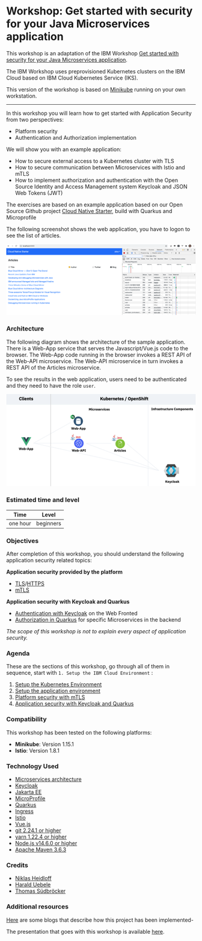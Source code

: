 # Workshop: Get started with security for your Java Microservices application

This workshop is an adaptation of the IBM Workshop [Get started with security for your Java Microservices application](https://ibm-developer.gitbook.io/get-started-with-security-for-your-java-microservi/).

The IBM Workshop uses preprovisioned Kubernetes clusters on the IBM Cloud based on IBM Cloud Kubernetes Service (IKS).

This version of the workshop is based on [Minikube](https://minikube.sigs.k8s.io/docs/) running on your own workstation.  

---

In this workshop you will learn how to get started with Application Security from two perspectives:
* Platform security
* Authentication and Authorization implementation

We will show you with an example application:
* How to secure external access to a Kubernetes cluster with TLS
* How to secure communication between Microservices with Istio and mTLS
* How to implement authorization and authentication with the Open Source Identity and Access Management system Keycloak and JSON Web Tokens (JWT)

The exercises are based on an example application based on our Open Source Github project [Cloud Native Starter](https://github.com/IBM/cloud-native-starter/tree/master/security), build with Quarkus and Microprofile

The following screenshot shows the web application, you have to logon to see the list of articles.

<kbd><img src="images/architecture-wep-app-screenshot.png"/></kbd>

### Architecture

The following diagram shows the architecture of the sample application. There is a Web-App service that serves the Javascript/Vue.js code to the browser. The Web-App code running in the browser invokes a REST API of the Web-API microservice. The Web-API microservice in turn invokes a REST API of the Articles microservice. 

To see the results in the web application, users need to be authenticated and they need to have the role `user`. 

<kbd><img src="images/architecture-diagram.png"/></kbd>

### Estimated time and level

|  Time | Level  |
| - | - |
| one hour | beginners |

### Objectives

After completion of this workshop, you should understand the following application security related topics:

**Application security provided by the platform**
* [TLS](https://en.wikipedia.org/wiki/Transport_Layer_Security)/[HTTPS](https://en.wikipedia.org/wiki/HTTPS)
* [mTLS](https://en.wikipedia.org/wiki/Mutual_authentication)

**Application security with Keycloak and Quarkus**
* [Authentication with Keycloak](https://en.wikipedia.org/wiki/Authentication) on the Web Fronted
* [Authorization in Quarkus](https://en.wikipedia.org/wiki/Authorization) for specific Microservices in the backend

*The scope of this workshop is not to explain every aspect of application security.*

### Agenda

These are the sections of this workshop, go through all of them in sequence, start with `1. Setup the IBM Cloud Environment` :

 1. [Setup the Kubernetes Environment](pre-work/README.md) 
 2. [Setup the application environment](app-env-exercise-01/README.md) 
 3. [Platform security with mTLS](p-sec-exercise-01/README.md) 
 4. [Application security with Keycloak and Quarkus](app-sec-exercise-01/README.md) 

### Compatibility

This workshop has been tested on the following platforms:

* **Minikube**: Version 1.15.1 
* **Istio**: Version 1.8.1 


### Technology Used

* [Microservices architecture](https://en.wikipedia.org/wiki/Microservices)
* [Keycloak](https://www.keycloak.org)
* [Jakarta EE](https://jakarta.ee/)
* [MicroProfile](https://microprofile.io/)
* [Quarkus](https://quarkus.io/ingress)
* [Ingress](https://kubernetes.io/docs/concepts/services-networking/ingress/)
* [Istio](https://https://istio.io)
* [Vue.js](https://vuejs.org/)
* [git 2.24.1 or higher](https://git-scm.com/book/en/v2/Getting-Started-Installing-Git)
* [yarn 1.22.4 or higher](https://yarnpkg.com)
* [Node.js v14.6.0 or higher](https://nodejs.org/en/)
* [Apache Maven 3.6.3](https://maven.apache.org/ref/3.6.3/maven-embedder/cli.html)

### Credits

* [Niklas Heidloff](https://twitter.com/nheidloff)
* [Harald Uebele](https://twitter.com/Harald_U)
* [Thomas Südbröcker](https://twitter.com/tsuedbroecker)

### Additional resources

[Here](workshop/BLOGS.md) are some blogs that describe how this project has been implemented-

The presentation that goes with this workshop is available [here](images/App-Security-Final-V1-20200821.pdf).
